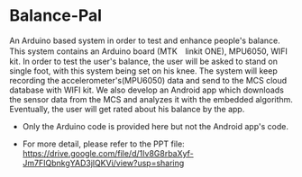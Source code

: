 # Balance-Pal
An Arduino based system in order to test and enhance people's balance.
This system contains an Arduino board (MTK　linkit ONE), MPU6050, WIFI kit.
In order to test the user's balance, the user will be asked to stand on single foot, with this system being set on his knee.
The system will keep recording the accelerometer's(MPU6050) data and send to the MCS cloud database with WIFI kit.
We also develop an Android app which downloads the sensor data from the MCS and analyzes it with the embedded algorithm.
Eventually, the user will get rated about his balance by the app. 

* Only the Arduino code is provided here but not the Android app's code.

* For more detail, please refer to the PPT file: https://drive.google.com/file/d/1Iv8G8rbaXyf-Jm7FIQbnkgYAD3jlQKVi/view?usp=sharing
